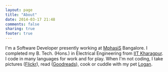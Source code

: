 ```yaml
---
layout: page
title: "About"
date: 2014-03-17 21:48
comments: false
sharing: true
footer: true
---
```


I'm a Software Developer presently working at [MphasiS](http://mphasis.com "Mphasis Ltd.") Bangalore. I completed my B. Tech. (Hons.) in Electrical Engineering from [IIT Kharagpur](http://iitkgp.ac.in "IIT Kharagpur"). I code in many languages for work and for play. When I'm not coding, I take pictures ([Flickr](http://flickr.com/itzpranav "Pranav's Photo Stream")), read ([Goodreads](https://www.goodreads.com/pranavpr "Pranav's Goodreads Profile")), cook or cuddle with my pet [Logan](https://www.facebook.com/media/set/?set=a.10151702773147265.1073741837.542132264&type=1&l=af846d5988 "Cute Logan").